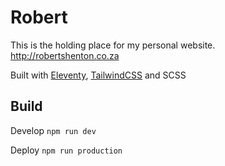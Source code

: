 # Robert

This is the holding place for my personal website. http://robertshenton.co.za

Built with [Eleventy](https://www.11ty.dev/docs/), [TailwindCSS](https://tailwindcss.com) and SCSS

## Build

Develop `npm run dev`

Deploy `npm run production`

